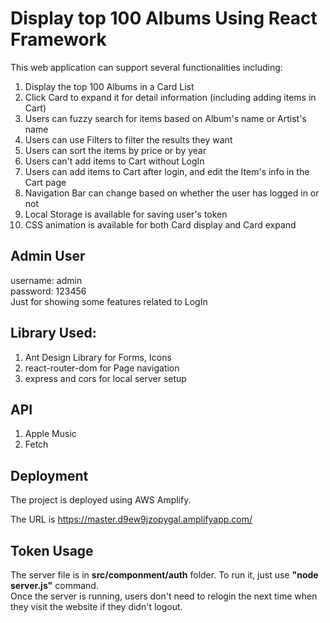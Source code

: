 # Display top 100 Albums Using React Framework

This web application can support several functionalities including:

1. Display the top 100 Albums in a Card List
2. Click Card to expand it for detail information (including adding items in Cart)
3. Users can fuzzy search for items based on Album's name or Artist's name
4. Users can use Filters to filter the results they want
5. Users can sort the items by price or by year
6. Users can't add items to Cart without LogIn
7. Users can add items to Cart after login, and edit the Item's info in the Cart page
8. Navigation Bar can change based on whether the user has logged in or not
9. Local Storage is available for saving user's token
10. CSS animation is available for both Card display and Card expand

## Admin User
username: admin  
password: 123456  
Just for showing some features related to LogIn

## Library Used:

1. Ant Design Library for Forms, Icons
2. react-router-dom for Page navigation
3. express and cors for local server setup

## API
1. Apple Music
2. Fetch

## Deployment
The project is deployed using AWS Amplify.  
  
The URL is https://master.d9ew9jzopygal.amplifyapp.com/  


## Token Usage
The server file is in **src/componment/auth** folder. To run it, just use **"node server.js"** command.  
Once the server is running, users don't need to relogin the next time when they visit the website if they didn't logout.

